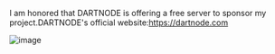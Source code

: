I am honored that DARTNODE is offering a free server to sponsor my project.DARTNODE's official website:https://dartnode.com

![image](https://github.com/ohyoxo/rss-bot/assets/126952400/d8f8669d-f900-45ad-be41-f14a5b00355f)
